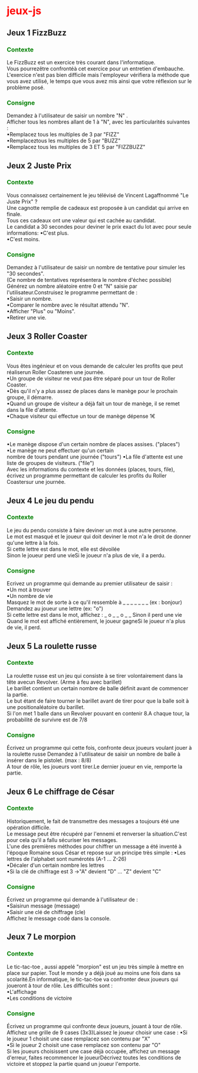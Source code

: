 # <span style="color: red"> **jeux-js** </span>

## **Jeux 1 FizzBuzz**
### <span style="color: green">Contexte</span>
Le FizzBuzz est un exercice très courant dans l'informatique.<br/>
Vous pourrezêtre confrontéà cet exercice pour un entretien d'embauche.<br/>
L'exercice n'est pas bien difficile mais l'employeur vérifiera la méthode que vous avez utilisé, le temps que vous avez mis ainsi que votre réflexion sur le problème posé.
### <span style="color: green">Consigne</span>
Demandez à l'utilisateur de saisir un nombre "N" .<br/>
Afficher tous les nombres allant de 1 à "N", avec les particularités suivantes : <br/>
▪Remplacez tous les multiples de 3 par "FIZZ"<br/>
▪Remplaceztous les multiples de 5 par "BUZZ"<br/>
▪Remplacez tous les multiples de 3 ET 5 par "FIZZBUZZ"

## **Jeux 2 Juste Prix**
### <span style="color: green">Contexte</span>
Vous connaissez certainement le jeu télévisé de Vincent Lagaffnommé "Le Juste Prix" ?<br/>
Une cagnotte remplie de cadeaux est proposée à un candidat qui arrive en finale.<br/>
Tous ces cadeaux ont une valeur qui est cachée au candidat.<br/>
Le candidat a 30 secondes pour deviner le prix exact du lot avec pour seule informations: ▪C'est plus.<br/>
▪C'est moins.
### <span style="color: green">Consigne</span>
Demandez à l'utilisateur de saisir un nombre de tentative pour simuler les "30 secondes".<br/>(Ce nombre de tentatives représentera le nombre d'échec possible)<br/>
Générez un nombre aléatoire entre 0 et "N" saisie par l'utilisateur.Construisez le programme permettant de :<br/>
▪Saisir un nombre.<br/>
▪Comparer le nombre avec le résultat attendu "N".<br/>
▪Afficher "Plus" ou "Moins".<br/>
▪Retirer une vie.

## **Jeux 3 Roller Coaster**
### <span style="color: green">Contexte</span>
Vous êtes ingénieur et on vous demande de calculer les profits que peut réaliserun Roller Coasteren une journée.<br/>
▪Un groupe de visiteur ne veut pas être séparé pour un tour de Roller Coaster.<br/>
▪Dès qu'il n'y a plus assez de places dans le manège pour le prochain groupe, il démarre.<br/>
▪Quand un groupe de visiteur a déjà fait un tour de manège, il se remet dans la file d'attente.<br/>
▪Chaque visiteur qui effectue un tour de manège dépense 1€
### <span style="color: green">Consigne</span>
▪Le manège dispose d'un certain nombre de places assises. ("places")<br/>
▪Le manège ne peut effectuer qu'un certain<br/> nombre de tours pendant une journée ("tours")
▪La file d'attente est une liste de groupes de visiteurs. ("file")<br/>
Avec les informations du contexte et les données (places, tours, file), écrivez un programme permettant de calculer les profits du Roller Coastersur une journée.

## **Jeux 4 Le jeu du pendu**
### <span style="color: green">Contexte</span>
Le jeu du pendu consiste à faire deviner un mot à une autre personne.<br/>
Le mot est masqué et le joueur qui doit deviner le mot n'a le droit de donner qu'une lettre à la fois.<br/>
Si cette lettre est dans le mot, elle est dévoilée
<br/>Sinon le joueur perd une vieSi le joueur n'a plus de vie, il a perdu.

### <span style="color: green">Consigne</span>
Ecrivez un programme qui demande au premier utilisateur de saisir :<br/>
▪Un mot à trouver<br/>
▪Un nombre de vie<br/>
Masquez le mot de sorte à ce qu'il ressemble à _ _ _ _ _ _ _ (ex : bonjour)
Demandez au joueur une lettre (ex: "o")<br/>
Si cette lettre est dans le mot, affichez : _ o _ _ o _ _ Sinon il perd une vie
<br/>Quand le mot est affiché entièrement, le joueur gagneSi le joueur n'a plus de vie, il perd.

## **Jeux 5 La roulette russe**
### <span style="color: green">Contexte</span>
La roulette russe est un jeu qui consiste à se tirer volontairement dans la tête avecun Revolver. (Arme à feu avec barillet)<br/>
Le barillet contient un certain nombre de balle définit avant de commencer la partie.<br/>
Le but étant de faire tourner le barillet avant de tirer pour que la balle soit à une positionaléatoire du barillet.<br/>
Si l'on met 1 balle dans un Revolver pouvant en contenir 8.A chaque tour, la probabilité de survivre est de 7/8
### <span style="color: green">Consigne</span>
Écrivez un programme qui cette fois, confronte deux joueurs voulant jouer à la roulette russe
Demandez à l'utilisateur de saisir un nombre de balle à insérer dans le pistolet. (max : 8/8)<br/>
A tour de rôle, les joueurs vont tirer.Le dernier joueur en vie, remporte la partie.

## **Jeux 6 Le chiffrage de César**
### <span style="color: green">Contexte</span>
Historiquement, le fait de transmettre des messages a toujours été une opération difficile.<br/>
Le message peut être récupéré par l'ennemi et renverser la situation.C'est pour cela qu'il a fallu sécuriser les messages. <br/>
L'une des premières méthodes pour chiffrer un message a été inventé à l'époque Romaine sous César et repose sur un principe très simple :
▪Les lettres de l'alphabet sont numérotés (A-1 ... Z-26)<br/>
▪Décaler d'un certain nombre les lettres<br/>
▪Si la clé de chiffrage est 3 →"A" devient "D" ... "Z" devient "C"
### <span style="color: green">Consigne</span>
Écrivez un programme qui demande à l'utilisateur de :<br/>
▪Saisirun message (message)<br/>
▪Saisir une clé de chiffrage (cle)<br/>
Affichez le message codé dans la console.

## **Jeux 7 Le morpion**
### <span style="color: green">Contexte</span>
Le tic-tac-toe , aussi appelé "morpion" est un jeu très simple à mettre en place sur papier.
Tout le monde y a déjà joué au moins une fois dans sa scolarité.En informatique, le tic-tac-toe va confronter deux joueurs qui joueront à tour de rôle.
Les difficultés sont :<br/>
▪L'affichage<br/>
▪Les conditions de victoire
### <span style="color: green">Consigne</span>
Écrivez un programme qui confronte deux joueurs, jouant à tour de rôle.<br/>
Affichez une grille de 9 cases (3x3)Laissez le joueur choisir une case :
▪Si le joueur 1 choisit une case remplacez son contenu par "X"<br/>
▪Si le joueur 2 choisit une case remplacez son contenu par "O"<br/>
Si les joueurs choisissent une case déjà occupée, affichez un message d'erreur, faites recommencer le joueurDécrivez toutes les conditions de victoire et stoppez la partie quand un joueur l'emporte.
